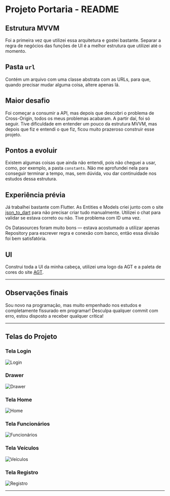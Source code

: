 # Projeto Portaria - README

## Estrutura MVVM

Foi a primeira vez que utilizei essa arquitetura e gostei bastante. Separar a regra de negócios das funções de UI é a melhor estrutura que utilizei até o momento.

## Pasta `url`

Contém um arquivo com uma classe abstrata com as URLs, para que, quando precisar mudar alguma coisa, altere apenas lá.

## Maior desafio

Foi começar a consumir a API, mas depois que descobri o problema de Cross-Origin, todos os meus problemas acabaram. A partir daí, foi só seguir.
Tive dificuldade em entender um pouco da estrutura MVVM, mas depois que fiz e entendi o que fiz, ficou muito prazeroso construir esse projeto.

## Pontos a evoluir

Existem algumas coisas que ainda não entendi, pois não cheguei a usar, como, por exemplo, a pasta `constants`. Não me aprofundei nela para conseguir terminar a tempo, mas, sem dúvida, vou dar continuidade nos estudos dessa estrutura.

## Experiência prévia

Já trabalhei bastante com Flutter. As Entities e Models criei junto com o site [json\_to\_dart](https://javiercbk.github.io/json_to_dart/) para não precisar criar tudo manualmente. Utilizei o chat para validar se estava correto ou não. Tive problema com ID uma vez.

Os Datasources foram muito bons — estava acostumado a utilizar apenas Repository para escrever regra e conexão com banco, então essa divisão foi bem satisfatória.

## UI

Construi toda a UI da minha cabeça, utilizei uma logo da AGT e a paleta de cores do site [AGT](https://www.agroterenas.com.br/).

---

## Observações finais

Sou novo na programação, mas muito empenhado nos estudos e completamente fissurado em programar!
Desculpa qualquer commit com erro, estou disposto a receber qualquer crítica!

---

## Telas do Projeto

### Tela Login

![Login](image.png)

### Drawer

![Drawer](image-2.png)

### Tela Home

![Home](image-1.png)

### Tela Funcionários

![Funcionários](image-3.png)

### Tela Veículos

![Veículos](image-4.png)

### Tela Registro

![Registro](image-5.png)

---